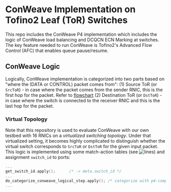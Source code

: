 # ConWeave Implementation on Tofino2 Leaf (ToR) Switches

This repo includes the ConWeave P4 implementation which includes the logic of ConWeave load balancing and DCQCN ECN Marking at switches.
The key feature needed to run ConWeave is Tofino2's Advanced Flow Control (AFC) that enables queue pause/resume. 

## ConWeave Logic

Logically, ConWeave implementation is categorized into two parts based on "where the (DATA or CONTROL) packet comes from":
(1) Source ToR (or `SrcToR`) - in case where the packet comes from the sender RNIC, this is the first hop for the packet. Refer to [flowchart](figs/system-flowchart-rerouting.pdf)
(2) Destination ToR (or `DstToR`) - in case where the switch is connected to the receiver RNIC and this is the last hop for the packet.

### Virtual Topology
Note that this repository is used to evaluate ConWeave with our own testbed with 16 RNICs on a _virtualized switching topology_.
Under that virtualized setting, it becomes highly complicated to distinguish whether the virtual switch corresponds to `SrcToR` or `DstToR` for the given input packet. 
This logic is implemented using some match-action tables (see ![lines](https://github.com/conweave-project/conweave-p4/blob/1db645659574ffe15100bc4f3c75ba2e99548025/leaf_conweave/p4src/includes/conweave_ingress.p4#L77-L78)) and assignment `switch_id` to ports:
```c
...
get_switch_id.apply();   	/* -> meta.switch_id */
...
do_categorize_conweave_logical_step.apply(); /* categorize with p4-compiler-friendly coding (SrcToR/DstToR) */
...
```